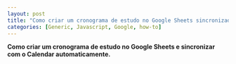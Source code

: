 ```yaml
---
layout: post
title: "Como criar um cronograma de estudo no Google Sheets sincronizado com o Google Calendar"
categories: [Generic, Javascript, Google, how-to]
---
```


**Como criar um cronograma de estudo no Google Sheets e sincronizar com o Calendar automaticamente.**


## 